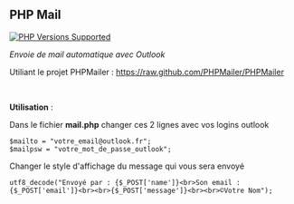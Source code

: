 <h2>PHP Mail</h2>
  <a href="#tada-php-support" title="PHP Versions Supported"><img alt="PHP Versions Supported" src="https://img.shields.io/badge/php-5.3%20to%208.1-777bb3.svg?logo=php&logoColor=white&labelColor=555555"></a> 
  
  <br>
  
*Envoie de mail automatique avec Outlook*

Utiliant le projet PHPMailer : https://raw.github.com/PHPMailer/PHPMailer

<br>

__Utilisation__ :

Dans le fichier __mail.php__ changer ces 2 lignes avec vos logins outlook

```
$mailto = "votre_email@outlook.fr";
$mailpsw = "votre_mot_de_passe_outlook";
```

Changer le style d'affichage du message qui vous sera envoyé

```
utf8_decode("Envoyé par : {$_POST['name']}<br>Son email : {$_POST['email']}<br><br>{$_POST['message']}<br><br>©Votre Nom");
```
